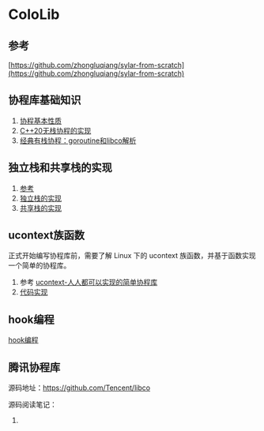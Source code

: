 # ColoLib

## 参考

[https://github.com/zhongluqiang/sylar-from-scratch](https://github.com/zhongluqiang/sylar-from-scratch)

## 协程库基础知识

1. [协程基本性质](doc/协程基本性质.md)
2. [C++20无栈协程的实现](doc/C++20无栈协程的实现.md)
3. [经典有栈协程：goroutine和libco解析](doc/有栈协程.md)

## 独立栈和共享栈的实现

1. [参考](https://cloud.tencent.com/developer/article/1945309)
2. [独立栈的实现](src/independentStack)
3. [共享栈的实现](src/sharedStack)

## ucontext族函数

正式开始编写协程库前，需要了解 Linux 下的 ucontext 族函数，并基于函数实现一个简单的协程库。

1. 参考 [ucontext-人人都可以实现的简单协程库](https://developer.aliyun.com/article/52886)
2. [代码实现](src/uthread)

## hook编程

[hook编程](doc/hook编程.md)

## 腾讯协程库

源码地址：https://github.com/Tencent/libco<br>

源码阅读笔记：

1. 

